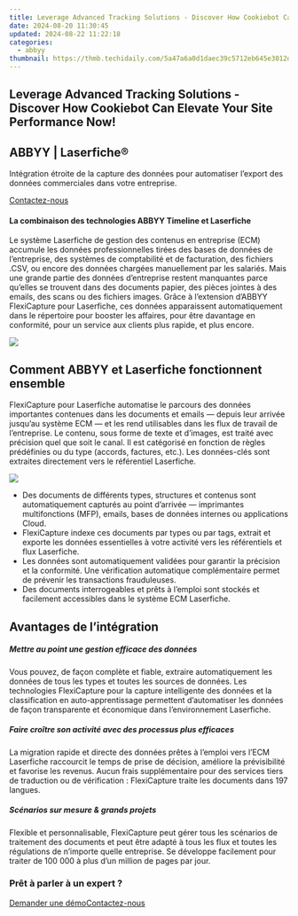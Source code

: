 ```yaml
---
title: Leverage Advanced Tracking Solutions - Discover How Cookiebot Can Elevate Your Site Performance Now!
date: 2024-08-20 11:30:45
updated: 2024-08-22 11:22:18
categories:
  - abbyy
thumbnail: https://thmb.techidaily.com/5a47a6a0d1daec39c5712eb645e3012dacc86a9be39fe69eb45844425e13837c.jpg
---
```


## Leverage Advanced Tracking Solutions - Discover How Cookiebot Can Elevate Your Site Performance Now!

## 

## ABBYY | Laserfiche® 

Intégration étroite de la capture des données pour automatiser l’export des données commerciales dans votre entreprise.

[Contactez-nous](https://tools.techidaily.com/abbyy/products/)

#### La combinaison des technologies ABBYY Timeline et Laserfiche

Le système Laserfiche de gestion des contenus en entreprise (ECM) accumule les données professionnelles tirées des bases de données de l’entreprise, des systèmes de comptabilité et de facturation, des fichiers .CSV, ou encore des données chargées manuellement par les salariés. Mais une grande partie des données d’entreprise restent manquantes parce qu’elles se trouvent dans des documents papier, des pièces jointes à des emails, des scans ou des fichiers images. Grâce à l’extension d’ABBYY FlexiCapture pour Laserfiche, ces données apparaissent automatiquement dans le répertoire pour booster les affaires, pour être davantage en conformité, pour un service aux clients plus rapide, et plus encore.

![](https://content.abbyy.com/-/media/project/abbyy/abbyy/solutions/digital-onboarding/overview-image.jpg?h=716&iar=0&w=1272)

## Comment ABBYY et Laserfiche fonctionnent ensemble 

FlexiCapture pour Laserfiche automatise le parcours des données importantes contenues dans les documents et emails — depuis leur arrivée jusqu’au système ECM — et les rend utilisables dans les flux de travail de l’entreprise. Le contenu, sous forme de texte et d’images, est traité avec précision quel que soit le canal. Il est catégorisé en fonction de règles prédéfinies ou du type (accords, factures, etc.). Les données-clés sont extraites directement vers le référentiel Laserfiche.

![](https://content.abbyy.com/-/media/project/abbyy/abbyy/products/timeline/timeline_overview_2.jpg?h=716&iar=0&w=1272)

* Des documents de différents types, structures et contenus sont automatiquement capturés au point d’arrivée — imprimantes multifonctions (MFP), emails, bases de données internes ou applications Cloud.
* FlexiCapture indexe ces documents par types ou par tags, extrait et exporte les données essentielles à votre activité vers les référentiels et flux Laserfiche.
* Les données sont automatiquement validées pour garantir la précision et la conformité. Une vérification automatique complémentaire permet de prévenir les transactions frauduleuses.
* Des documents interrogeables et prêts à l’emploi sont stockés et facilement accessibles dans le système ECM Laserfiche.

## Avantages de l’intégration 

##### Mettre au point une gestion efficace des données 

Vous pouvez, de façon complète et fiable, extraire automatiquement les données de tous les types et toutes les sources de données. Les technologies FlexiCapture pour la capture intelligente des données et la classification en auto-apprentissage permettent d’automatiser les données de façon transparente et économique dans l’environnement Laserfiche.

##### Faire croître son activité avec des processus plus efficaces 

La migration rapide et directe des données prêtes à l’emploi vers l’ECM Laserfiche raccourcit le temps de prise de décision, améliore la prévisibilité et favorise les revenus. Aucun frais supplémentaire pour des services tiers de traduction ou de vérification : FlexiCapture traite les documents dans 197 langues. 

##### Scénarios sur mesure & grands projets 

Flexible et personnalisable, FlexiCapture peut gérer tous les scénarios de traitement des documents et peut être adapté à tous les flux et toutes les régulations de n’importe quelle entreprise. Se développe facilement pour traiter de 100 000 à plus d’un million de pages par jour.

### Prêt à parler à un expert ?

[Demander une démo](https://tools.techidaily.com/abbyy/products/)[Contactez-nous](https://tools.techidaily.com/abbyy/products/)

<ins class="adsbygoogle"
     style="display:block"
     data-ad-format="autorelaxed"
     data-ad-client="ca-pub-7571918770474297"
     data-ad-slot="1223367746"></ins>



<ins class="adsbygoogle"
     style="display:block"
     data-ad-client="ca-pub-7571918770474297"
     data-ad-slot="8358498916"
     data-ad-format="auto"
     data-full-width-responsive="true"></ins>
